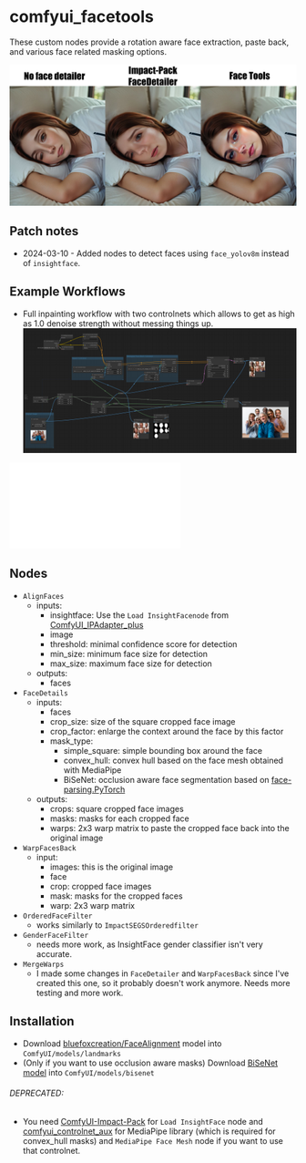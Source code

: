 # comfyui_facetools

These custom nodes provide a rotation aware face extraction, paste back, and various face related masking options.

![Comparison](examples/comparison.jpg)

## Patch notes
- 2024-03-10 - Added nodes to detect faces using `face_yolov8m` instead of `insightface`.

## Example Workflows
- Full inpainting workflow with two controlnets which allows to get as high as 1.0 denoise strength without messing things up.
![Full Inpainting](examples/full_inpainting.png)

![JSON workflow](examples/full_inpainting.json)

## Nodes
- `AlignFaces`
  - inputs:
    - insightface: Use the `Load InsightFacenode` from [ComfyUI_IPAdapter_plus](https://github.com/cubiq/ComfyUI_IPAdapter_plus)
    - image
    - threshold: minimal confidence score for detection
    - min_size: minimum face size for detection
    - max_size: maximum face size for detection
  - outputs:
    - faces
- `FaceDetails`
  - inputs:
    - faces
    - crop_size: size of the square cropped face image
    - crop_factor: enlarge the context around the face by this factor
    - mask_type:
      - simple_square: simple bounding box around the face
      - convex_hull: convex hull based on the face mesh obtained with MediaPipe
      - BiSeNet: occlusion aware face segmentation based on [face-parsing.PyTorch](https://github.com/zllrunning/face-parsing.PyTorch)
  - outputs:
    - crops: square cropped face images
    - masks: masks for each cropped face
    - warps: 2x3 warp matrix to paste the cropped face back into the original image
- `WarpFacesBack`
  - input:
    - images: this is the original image
    - face 
    - crop: cropped face images
    - mask: masks for the cropped faces
    - warp: 2x3 warp matrix
- `OrderedFaceFilter`
  - works similarly to `ImpactSEGSOrderedfilter`
- `GenderFaceFilter`
  - needs more work, as InsightFace gender classifier isn't very accurate.
- `MergeWarps`
  - I made some changes in `FaceDetailer` and `WarpFacesBack` since I've created this one, so it probably doesn't work anymore. Needs more testing and more work.

## Installation
- Download [bluefoxcreation/FaceAlignment](https://huggingface.co/bluefoxcreation/FaceAlignment) model into `ComfyUI/models/landmarks`
- (Only if you want to use occlusion aware masks) Download [BiSeNet model](https://drive.google.com/open?id=154JgKpzCPW82qINcVieuPH3fZ2e0P812) into `ComfyUI/models/bisenet`

###### DEPRECATED:
- You need [ComfyUI-Impact-Pack](https://github.com/ltdrdata/) for `Load InsightFace` node and [comfyui_controlnet_aux](https://github.com/Fannovel16/comfyui_controlnet_aux) for MediaPipe library (which is required for convex_hull masks) and `MediaPipe Face Mesh` node if you want to use that controlnet.